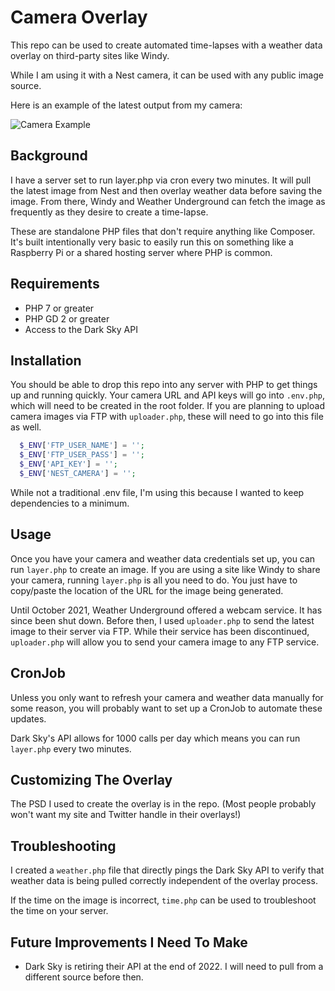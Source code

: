
# Camera Overlay
This repo can be used to create automated time-lapses with a weather data overlay on third-party sites like Windy.

While I am using it with a Nest camera, it can be used with any public image source.

Here is an example of the latest output from my camera:

![Camera Example](https://lordcol.in/roof-camera/images/roof.jpg)


## Background
I have a server set to run layer.php via cron every two minutes. It will pull the latest image from Nest and then overlay weather data before saving the image. From there, Windy and Weather Underground can fetch the image as frequently as they desire to create a time-lapse.

These are standalone PHP files that don't require anything like Composer. It's built intentionally very basic to easily run this on something like a Raspberry Pi or a shared hosting server where PHP is common.


## Requirements
- PHP 7 or greater
- PHP GD 2 or greater
- Access to the Dark Sky API


## Installation
You should be able to drop this repo into any server with PHP to get things up and running quickly. Your camera URL and API keys will go into `.env.php`, which will need to be created in the root folder. If you are planning to upload camera images via FTP with `uploader.php`, these will need to go into this file as well.

```php
  $_ENV['FTP_USER_NAME'] = '';
  $_ENV['FTP_USER_PASS'] = '';
  $_ENV['API_KEY'] = '';
  $_ENV['NEST_CAMERA'] = '';
```
While not a traditional .env file, I'm using this because I wanted to keep dependencies to a minimum.

## Usage
Once you have your camera and weather data credentials set up, you can run `layer.php` to create an image. If you are using a site like Windy to share your camera, running `layer.php` is all you need to do. You just have to copy/paste the location of the URL for the image being generated.

Until October 2021, Weather Underground offered a webcam service. It has since been shut down. Before then, I used `uploader.php` to send the latest image to their server via FTP. While their service has been discontinued, `uploader.php` will allow you to send your camera image to any FTP service.

## CronJob
Unless you only want to refresh your camera and weather data manually for some reason, you will probably want to set up a CronJob to automate these updates.

Dark Sky's API allows for 1000 calls per day which means you can run `layer.php` every two minutes.

## Customizing The Overlay
The PSD I used to create the overlay is in the repo. (Most people probably won't want my site and Twitter handle in their overlays!)

## Troubleshooting
I created a `weather.php` file that directly pings the Dark Sky API to verify that weather data is being pulled correctly independent of the overlay process.

If the time on the image is incorrect, `time.php` can be used to troubleshoot the time on your server.

## Future Improvements I Need To Make
- Dark Sky is retiring their API at the end of 2022. I will need to pull from a different source before then.
